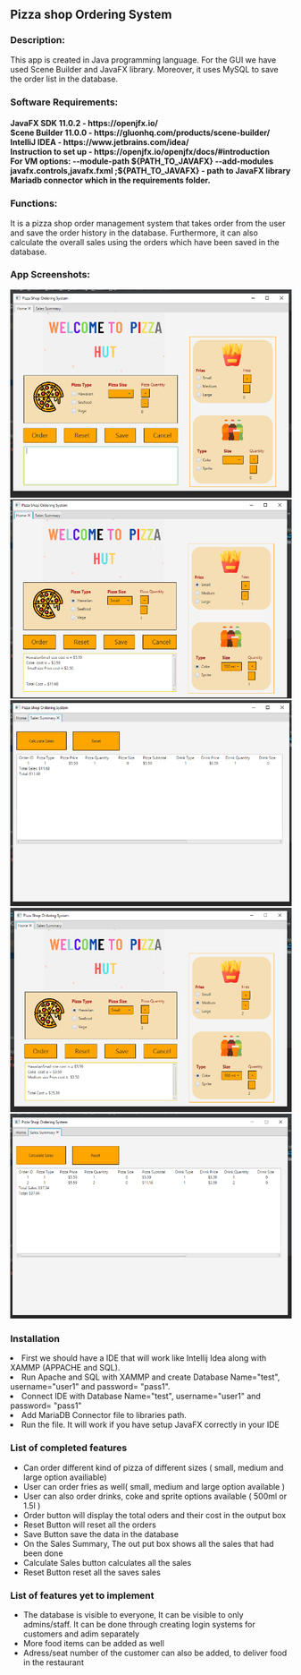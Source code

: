 <h2> Pizza shop Ordering System </h2> 

<h3> Description: </h3>
This app is created in Java programming language. For the GUI we have used Scene Builder and JavaFX library. Moreover, it uses MySQL to save the order list in the database.

<h3> Software Requirements: </h3>
<h4>JavaFX SDK 11.0.2 -  https://openjfx.io/ <br>
Scene Builder 11.0.0 - https://gluonhq.com/products/scene-builder/ <br>
IntelliJ IDEA - https://www.jetbrains.com/idea/ <br>
Instruction to set up - https://openjfx.io/openjfx/docs/#introduction <br> 
For VM options: --module-path ${PATH_TO_JAVAFX} --add-modules javafx.controls,javafx.fxml ;${PATH_TO_JAVAFX} - path to JavaFX library <br>
Mariadb connector which in the requirements folder.</h4>

<h3> Functions: </h3>
It is a pizza shop order management system that takes order from the user and save the order history in the database. Furthermore, it can also calculate the overall sales using the orders which have been saved in the database.  

<h3> App Screenshots: </h3>

![](screenShots/ss1.PNG)
![](screenShots/ss2.PNG)
![](screenShots/ss3.PNG)
![](screenShots/ss4.PNG)
![](screenShots/ss5.PNG)

<h3>Installation</h3>
  <li>First we should have a IDE that will work like Intellij Idea along with XAMMP (APPACHE and SQL).</li>
  <li>Run Apache and SQL with XAMMP and create Database Name="test", username="user1" and password= "pass1".</li>
  <li>Connect IDE with Database Name="test", username="user1" and password= "pass1"</li>
  <li>Add MariaDB Connector file to libraries path.</li>
  <li>Run the file. It will work if you have setup JavaFX correctly in your IDE</li>
 

<h3> List of completed features </h3>

<ul>
  <li> Can order different kind of pizza of different sizes ( small, medium and large option availiable)</li>
  <li> User can order fries as well( small, medium and large option available )</li>
  <li> User can also order drinks, coke and sprite options available ( 500ml or 1.5l )</li>
  <li> Order button will display the total oders and their cost in the output box</li>
  <li> Reset Button will reset all the orders </li>
  <li> Save Button save the data in the database</li>
  <li> On the Sales Summary, The out put box shows all the sales that had been done </li>
  <li> Calculate Sales button calculates all the sales </li>
  <li> Reset Button reset all the saves sales</li>
</ul>


<h3>List of features yet to implement</h3>
<ul>
  <li> The database is visible to everyone, It can be visible to only admins/staff. It can be done through creating login systems for customers and adim separately</li>
  <li> More food items can be added as well</li>
  <li> Adress/seat number of the customer can also be added, to deliver food in the restaurant </li>
  
</ul>



